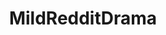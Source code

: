 ---
title: MildRedditDrama
crosslinks:
- AskReddit
- WeWantPlates
- Whatcouldgowrong
- rage
- dogs
- nottheonion
- nonononoyes
- sydney
- LateStageCapitalism
- cringe
- Documentaries
- OutOfTheLoop
- ExpectationVsReality
- todayilearned
- OldSchoolCool
- IAmA
- news
- Showerthoughts
- pitbulls
- Physics
---